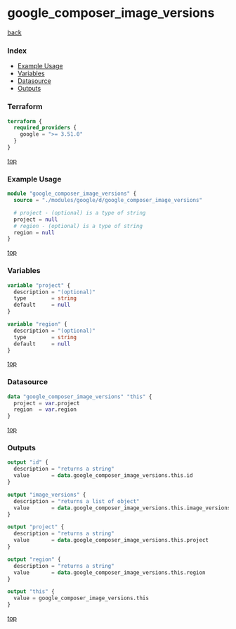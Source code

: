 # google_composer_image_versions

[back](../google.md)

### Index

- [Example Usage](#example-usage)
- [Variables](#variables)
- [Datasource](#datasource)
- [Outputs](#outputs)

### Terraform

```terraform
terraform {
  required_providers {
    google = ">= 3.51.0"
  }
}
```

[top](#index)

### Example Usage

```terraform
module "google_composer_image_versions" {
  source = "./modules/google/d/google_composer_image_versions"

  # project - (optional) is a type of string
  project = null
  # region - (optional) is a type of string
  region = null
}
```

[top](#index)

### Variables

```terraform
variable "project" {
  description = "(optional)"
  type        = string
  default     = null
}

variable "region" {
  description = "(optional)"
  type        = string
  default     = null
}
```

[top](#index)

### Datasource

```terraform
data "google_composer_image_versions" "this" {
  project = var.project
  region  = var.region
}
```

[top](#index)

### Outputs

```terraform
output "id" {
  description = "returns a string"
  value       = data.google_composer_image_versions.this.id
}

output "image_versions" {
  description = "returns a list of object"
  value       = data.google_composer_image_versions.this.image_versions
}

output "project" {
  description = "returns a string"
  value       = data.google_composer_image_versions.this.project
}

output "region" {
  description = "returns a string"
  value       = data.google_composer_image_versions.this.region
}

output "this" {
  value = google_composer_image_versions.this
}
```

[top](#index)